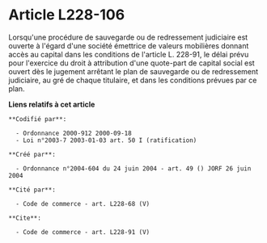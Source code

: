 # Article L228-106

Lorsqu'une procédure de sauvegarde ou de redressement judiciaire est ouverte à l'égard d'une société émettrice de valeurs
mobilières donnant accès au capital dans les conditions de l'article L. 228-91, le délai prévu pour l'exercice du droit à
attribution d'une quote-part de capital social est ouvert dès le jugement arrêtant le plan de sauvegarde ou de redressement
judiciaire, au gré de chaque titulaire, et dans les conditions prévues par ce plan.

**Liens relatifs à cet article**

	**Codifié par**:

	  - Ordonnance 2000-912 2000-09-18
	  - Loi n°2003-7 2003-01-03 art. 50 I (ratification)

	**Créé par**:

	  - Ordonnance n°2004-604 du 24 juin 2004 - art. 49 () JORF 26 juin 2004

	**Cité par**:

	  - Code de commerce - art. L228-68 (V)

	**Cite**:

	  - Code de commerce - art. L228-91 (V)
